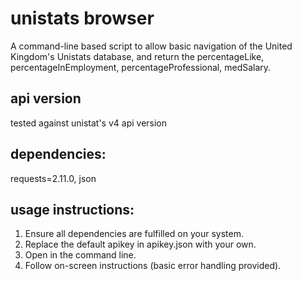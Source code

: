 # unistats browser

A command-line based script to allow basic navigation of the United Kingdom's Unistats database, and return the percentageLike, percentageInEmployment, percentageProfessional, medSalary.

## api version
tested against unistat's v4 api version

## dependencies:

requests=2.11.0, json

## usage instructions:

1. Ensure all dependencies are fulfilled on your system.
2. Replace the default apikey in apikey.json with your own.
3. Open in the command line.
4. Follow on-screen instructions (basic error handling provided).